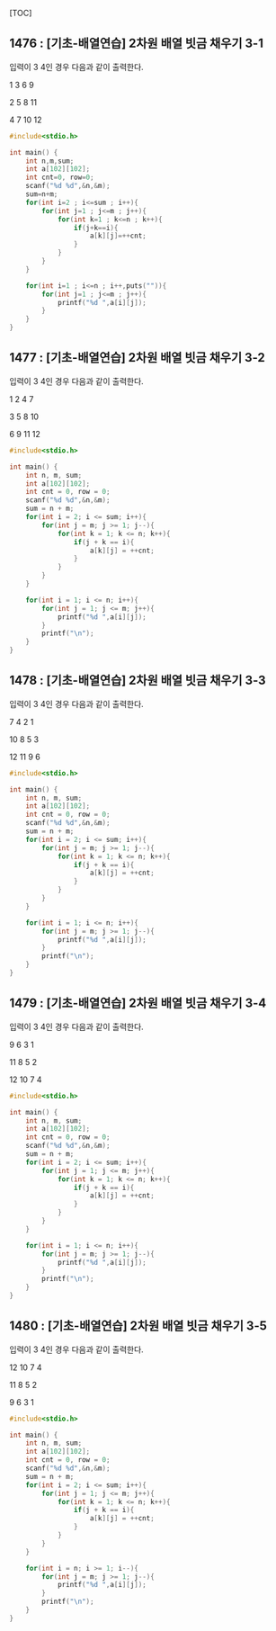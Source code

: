 [TOC]

## 1476 : [기초-배열연습] 2차원 배열 빗금 채우기 3-1

입력이 3 4인 경우 다음과 같이 출력한다.

1 3 6 9

2 5 8 11

4 7 10 12

``` c
#include<stdio.h>

int main() {
    int n,m,sum;
    int a[102][102];
    int cnt=0, row=0;
    scanf("%d %d",&n,&m);
    sum=n+m;
    for(int i=2 ; i<=sum ; i++){
        for(int j=1 ; j<=m ; j++){
            for(int k=1 ; k<=n ; k++){
                if(j+k==i){
                    a[k][j]=++cnt;
                }
            }
        }
    }

    for(int i=1 ; i<=n ; i++,puts("")){
        for(int j=1 ; j<=m ; j++){
            printf("%d ",a[i][j]);
        }
    }
}
```

## 1477 : [기초-배열연습] 2차원 배열 빗금 채우기 3-2

입력이 3 4인 경우 다음과 같이 출력한다.

1 2 4 7 

3 5 8 10

6 9 11 12

``` c
#include<stdio.h>

int main() {
    int n, m, sum;
    int a[102][102];
    int cnt = 0, row = 0;
    scanf("%d %d",&n,&m);
    sum = n + m;
    for(int i = 2; i <= sum; i++){
        for(int j = m; j >= 1; j--){
            for(int k = 1; k <= n; k++){
                if(j + k == i){
                    a[k][j] = ++cnt;
                }
            }
        }
    }

    for(int i = 1; i <= n; i++){
        for(int j = 1; j <= m; j++){
            printf("%d ",a[i][j]);
        }
        printf("\n");
    }
}
```

## 1478 : [기초-배열연습] 2차원 배열 빗금 채우기 3-3

입력이 3 4인 경우 다음과 같이 출력한다.

7 4 2 1

10 8 5 3

12 11 9 6

``` c
#include<stdio.h>

int main() {
    int n, m, sum;
    int a[102][102];
    int cnt = 0, row = 0;
    scanf("%d %d",&n,&m);
    sum = n + m;
    for(int i = 2; i <= sum; i++){
        for(int j = m; j >= 1; j--){
            for(int k = 1; k <= n; k++){
                if(j + k == i){
                    a[k][j] = ++cnt;
                }
            }
        }
    }

    for(int i = 1; i <= n; i++){
        for(int j = m; j >= 1; j--){
            printf("%d ",a[i][j]);
        }
        printf("\n");
    }
}
```

## 1479 : [기초-배열연습] 2차원 배열 빗금 채우기 3-4

입력이 3 4인 경우 다음과 같이 출력한다.

9 6 3 1

11 8 5 2

12 10 7 4

``` c
#include<stdio.h>

int main() {
    int n, m, sum;
    int a[102][102];
    int cnt = 0, row = 0;
    scanf("%d %d",&n,&m);
    sum = n + m;
    for(int i = 2; i <= sum; i++){
        for(int j = 1; j <= m; j++){
            for(int k = 1; k <= n; k++){
                if(j + k == i){
                    a[k][j] = ++cnt;
                }
            }
        }
    }

    for(int i = 1; i <= n; i++){
        for(int j = m; j >= 1; j--){
            printf("%d ",a[i][j]);
        }
        printf("\n");
    }
}
```

## 1480 : [기초-배열연습] 2차원 배열 빗금 채우기 3-5

입력이 3 4인 경우 다음과 같이 출력한다.

12 10 7 4

11 8 5 2

9 6 3 1

``` c
#include<stdio.h>

int main() {
    int n, m, sum;
    int a[102][102];
    int cnt = 0, row = 0;
    scanf("%d %d",&n,&m);
    sum = n + m;
    for(int i = 2; i <= sum; i++){
        for(int j = 1; j <= m; j++){
            for(int k = 1; k <= n; k++){
                if(j + k == i){
                    a[k][j] = ++cnt;
                }
            }
        }
    }

    for(int i = n; i >= 1; i--){
        for(int j = m; j >= 1; j--){
            printf("%d ",a[i][j]);
        }
        printf("\n");
    }
}
```

